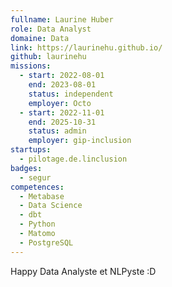 ```yaml
---
fullname: Laurine Huber
role: Data Analyst
domaine: Data
link: https://laurinehu.github.io/
github: laurinehu
missions:
  - start: 2022-08-01
    end: 2023-08-01
    status: independent
    employer: Octo
  - start: 2022-11-01
    end: 2025-10-31
    status: admin
    employer: gip-inclusion
startups:
  - pilotage.de.linclusion
badges:
  - segur
competences:
  - Metabase
  - Data Science
  - dbt
  - Python
  - Matomo
  - PostgreSQL
---
```

Happy Data Analyste et NLPyste :D